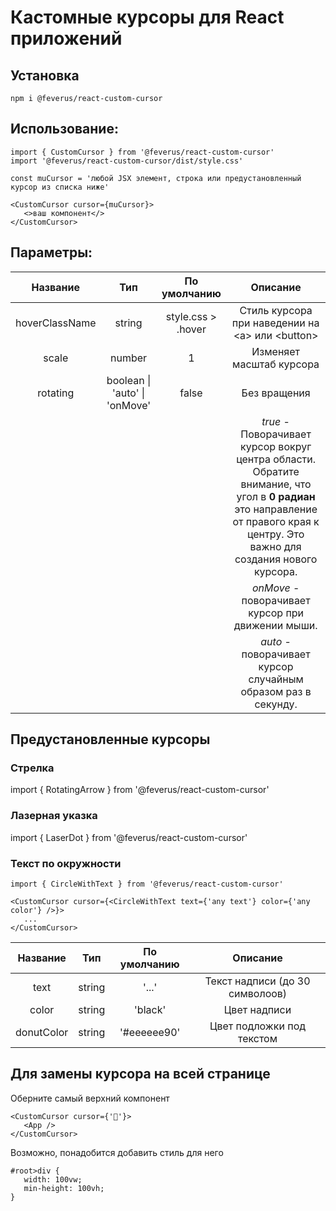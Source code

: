 # Кастомные курсоры для React приложений

## Установка
```
npm i @feverus/react-custom-cursor
```

## Использование:

```
import { CustomCursor } from '@feverus/react-custom-cursor'
import '@feverus/react-custom-cursor/dist/style.css'

const muCursor = 'любой JSX элемент, строка или предустановленный курсор из списка ниже'

<CustomCursor cursor={muCursor}>
   <>ваш компонент</>
</CustomCursor>
```

## Параметры:

| Название | Тип | По умолчанию | Описание |
| :---: | :---: | :---: | :---: |
| hoverClassName | string | style.css > .hover | Стиль курсора при наведении на \<a\> или \<button\>
| scale | number | 1 | Изменяет масштаб курсора
| rotating | boolean \| 'auto' \| 'onMove' | false | Без вращения
|||| *true* - Поворачивает курсор вокруг центра области.  Обратите внимание, что угол в **0 радиан** это направление от правого края к центру. Это важно для создания нового курсора. 
|||| *onMove* - поворачивает курсор при движении мыши. 
|||| *auto* - поворачивает курсор случайным образом раз в секунду.

## Предустановленные курсоры

### Стрелка
import { RotatingArrow } from '@feverus/react-custom-cursor'

### Лазерная указка
import { LaserDot } from '@feverus/react-custom-cursor'

### Текст по окружности
```
import { CircleWithText } from '@feverus/react-custom-cursor'

<CustomCursor cursor={<CircleWithText text={'any text'} color={'any color'} />}>
   ...
</CustomCursor>
```

| Название | Тип | По умолчанию | Описание |
| :---: | :---: | :---: | :---: |
| text | string | '...' | Текст надписи (до 30 символоов)
| color | string | 'black' | Цвет надписи
| donutColor | string | '#eeeeee90' | Цвет подложки под текстом

## Для замены курсора на всей странице
Оберните самый верхний компонент
```
<CustomCursor cursor={'🦝'}>
   <App />
</CustomCursor>
```
Возможно, понадобится добавить стиль для него
```
#root>div {
   width: 100vw;
   min-height: 100vh;
}
```